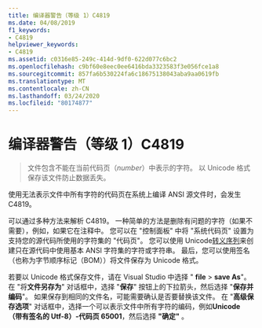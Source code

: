```yaml
---
title: 编译器警告（等级 1）C4819
ms.date: 04/08/2019
f1_keywords:
- C4819
helpviewer_keywords:
- C4819
ms.assetid: c0316e85-249c-414d-9df0-622d077c6bc2
ms.openlocfilehash: c9bf60e8eec0ee6416bda3323583f3e056fce1a8
ms.sourcegitcommit: 857fa6b530224fa6c18675138043aba9aa0619fb
ms.translationtype: MT
ms.contentlocale: zh-CN
ms.lasthandoff: 03/24/2020
ms.locfileid: "80174877"
---
```

# <a name="compiler-warning-level-1-c4819"></a>编译器警告（等级 1）C4819

> 文件包含不能在当前代码页（*number*）中表示的字符。 以 Unicode 格式保存该文件防止数据丢失。

使用无法表示文件中所有字符的代码页在系统上编译 ANSI 源文件时，会发生 C4819。

可以通过多种方法来解析 C4819。 一种简单的方法是删除有问题的字符（如果不需要），例如，如果它在注释中。 您可以在 "控制面板" 中将 "系统代码页" 设置为支持您的源代码所使用的字符集的 "代码页"。 您可以使用 Unicode[转义序列](/cpp/c-language/escape-sequences)来创建只在源代码中使用基本 ANSI 字符集的字符或字符串。 最后，您可以使用签名（也称为字节顺序标记（BOM））将文件保存为 Unicode 格式。

若要以 Unicode 格式保存文件，请在 Visual Studio 中选择 " **file** > **save As**"。 在 "将**文件另存为**" 对话框中，选择 "**保存**" 按钮上的下拉箭头，然后选择 "**保存并编码**"。 如果保存到相同的文件名，可能需要确认是否要替换该文件。 在 "**高级保存选项**" 对话框中，选择一个可以表示文件中所有字符的编码，例如**Unicode （带有签名的 Utf-8）-代码页 65001**，然后选择 **"确定"** 。
